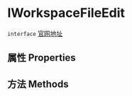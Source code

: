 # IWorkspaceFileEdit
`interface` [官网地址](https://microsoft.github.io/monaco-editor/docs.html#interfaces/languages.IWorkspaceFileEdit.html)
## 属性 Properties
## 方法 Methods

